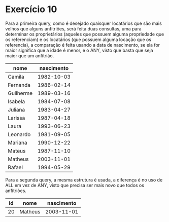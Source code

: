 # Exercício 10

Para a primeira query, como é desejado quaisquer locatários que são mais velhos que alguns anfitriões, será feita duas consultas, uma para determinar os proprietários (aqueles que possuem alguma propriedade que os referenciam) e os locatários (que possuem alguma locação que os referencia), a comparação é feita usando a data de nascimento, se ela for maior significa que a idade é menor, e o ANY, visto que basta que seja maior que um anfitrião.

<table>
    <thead>
        <tr>
            <th>nome</th>
            <th>nascimento</th>
        </tr>
    </thead>
    <tbody>
        <tr>
            <td>Camila</td>
            <td>1982-10-03</td>
        </tr>
        <tr>
            <td>Fernanda</td>
            <td>1986-02-14</td>
        </tr>
        <tr>
            <td>Guilherme</td>
            <td>1989-03-16</td>
        </tr>
        <tr>
            <td>Isabela</td>
            <td>1984-07-08</td>
        </tr>
        <tr>
            <td>Juliana</td>
            <td>1983-04-27</td>
        </tr>
        <tr>
            <td>Larissa</td>
            <td>1987-04-18</td>
        </tr>
        <tr>
            <td>Laura</td>
            <td>1993-06-23</td>
        </tr>
        <tr>
            <td>Leonardo</td>
            <td>1981-09-05</td>
        </tr>
        <tr>
            <td>Mariana</td>
            <td>1990-12-22</td>
        </tr>
        <tr>
            <td>Mateus</td>
            <td>1987-11-10</td>
        </tr>
        <tr>
            <td>Matheus</td>
            <td>2003-11-01</td>
        </tr>
        <tr>
            <td>Rafael</td>
            <td>1994-05-29</td>
        </tr>
    </tbody>
</table>

Para a segunda query, a mesma estrutura é usada, a diferença é no uso de ALL em vez de ANY, visto que precisa ser mais novo que todos os anfitriões.

<table>
    <thead>
        <tr>
            <th>id</th>
            <th>nome</th>
            <th>nascimento</th>
        </tr>
    </thead>
    <tbody>
        <tr>
            <td>20</td>
            <td>Matheus</td>
            <td>2003-11-01</td>
        </tr>
    </tbody>
</table>
